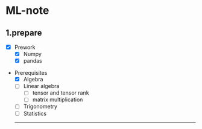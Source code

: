 # ML-note

## 1.prepare

- [x] Prework
  - [x] Numpy
  - [x] pandas
- Prerequisites
  - [x] Algebra
  - [ ] Linear algebra
    - [ ] tensor and tensor rank
    - [ ] matrix multiplication
  - [ ] Trigonometry
  - [ ] Statistics
  ***
